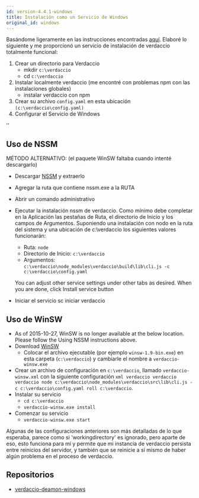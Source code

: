 ```yaml
---
id: version-4.4.1-windows
title: Instalación como un Servicio de Windows
original_id: windows
---
```


Basándome ligeramente en las instrucciones encontradas [aquí](http://asysadmin.tumblr.com/post/32941224574/running-nginx-on-windows-as-a-service). Elaboré lo siguiente y me proporcionó un servicio de instalación de verdaccio totalmente funcional:

1. Crear un directorio para Verdaccio
    * mkdir `c:\verdaccio`
    * cd `c:\verdaccio`
2. Instalar localmente verdaccio (me encontré con problemas npm con las instalaciones globales)
    * instalar verdaccio con npm
3. Crear su archivo `config.yaml` en esta ubicación `(c:\verdaccio\config.yaml)`
4. Configurar el Servicio de Windows

<div id="codefund">''</div>

## Uso de NSSM

MÉTODO ALTERNATIVO: (el paquete WinSW faltaba cuando intenté descargarlo)

* Descargar [NSSM](https://www.nssm.cc/download/) y extraerlo

* Agregar la ruta que contiene nssm.exe a la RUTA

* Abrir un comando administrativo

* Ejecutar la instalación nssm de verdaccio. Como mínimo debe completar en la Aplicación las pestañas de Ruta, el directorio de Inicio y los campos de Argumentos. Suponiendo una instalación con nodo en la ruta del sistema y una ubicación de c:\verdaccio los siguientes valores funcionarán:
    * Ruta: `node`
    * Directorio de Inicio: `c:\verdaccio`
    * Argumentos: `c:\verdaccio\node_modules\verdaccio\build\lib\cli.js -c c:\verdaccio\config.yaml`

    You can adjust other service settings under other tabs as desired. When you are done, click Install service button

 * Iniciar el servicio sc iniciar verdaccio

## Uso de WinSW

* As of 2015-10-27, WinSW is no longer available at the below location. Please follow the Using NSSM instructions above.
* Download [WinSW](http://repo.jenkins-ci.org/releases/com/sun/winsw/winsw/)
    * Colocar el archivo ejecutable (por ejemplo `winsw-1.9-bin.exe`) en esta carpeta (`c:\verdaccio`) y cambiarle el nombre a `verdaccio-winsw.exe`
* Crear un archivo de configuración en `c:\verdaccio`, llamado `verdaccio-winsw.xml` con la siguiente configuración `xml verdaccio verdaccio verdaccio node c:\verdaccio\node_modules\verdaccio\src\lib\cli.js -c c:\verdaccio\config.yaml roll c:\verdaccio`.
* Instalar su servicio
    * `cd c:\verdaccio`
    * `verdaccio-winsw.exe install`
* Comenzar su servicio
    * `verdaccio-winsw.exe start`

Algunas de las configuraciones anteriores son más detalladas de lo que esperaba, parece como si 'workingdirectory' es ignorado, pero aparte de eso, esto funciona para mí y permite que mi instancia de verdaccio persista entre reinicios del servidor, y también que se reinicie a sí mismo de haber algún problema en el proceso de verdaccio.


## Repositorios

* [verdaccio-deamon-windows](https://github.com/davidenke/verdaccio-deamon-windows)
